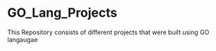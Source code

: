 # GO_Lang_Projects
This Repository consists of different projects that were built using GO langaugae
